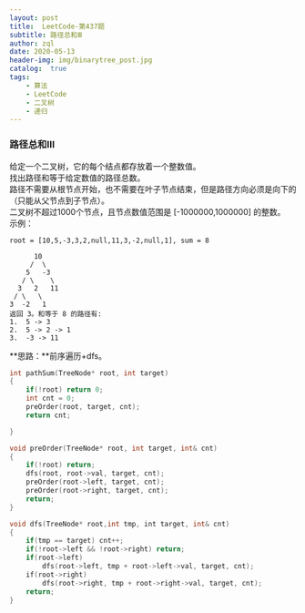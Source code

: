 ```yaml
---
layout: post
title:  LeetCode-第437题
subtitle: 路径总和Ⅲ
author: zql
date: 2020-05-13
header-img: img/binarytree_post.jpg
catalog:  true
tags:
    - 算法
    - LeetCode
    - 二叉树
    - 递归
---
```

### 路径总和Ⅲ  
给定一个二叉树，它的每个结点都存放着一个整数值。  
找出路径和等于给定数值的路径总数。  
路径不需要从根节点开始，也不需要在叶子节点结束，但是路径方向必须是向下的（只能从父节点到子节点）。  
二叉树不超过1000个节点，且节点数值范围是 [-1000000,1000000] 的整数。  
示例：  
```
root = [10,5,-3,3,2,null,11,3,-2,null,1], sum = 8

      10
     /  \
    5   -3
   / \    \
  3   2   11
 / \   \
3  -2   1
返回 3。和等于 8 的路径有:
1.  5 -> 3
2.  5 -> 2 -> 1
3.  -3 -> 11
```
**思路：**前序遍历+dfs。  
```c++
int pathSum(TreeNode* root, int target)
{
    if(!root) return 0;
    int cnt = 0;
    preOrder(root, target, cnt);
    return cnt;

}

void preOrder(TreeNode* root, int target, int& cnt)
{
    if(!root) return;
    dfs(root, root->val, target, cnt);
    preOrder(root->left, target, cnt);
    preOrder(root->right, target, cnt);
    return;
}

void dfs(TreeNode* root,int tmp, int target, int& cnt)
{
    if(tmp == target) cnt++;
    if(!root->left && !root->right) return;
    if(root->left)
        dfs(root->left, tmp + root->left->val, target, cnt);
    if(root->right)
        dfs(root->right, tmp + root->right->val, target, cnt);
    return;
}
```
